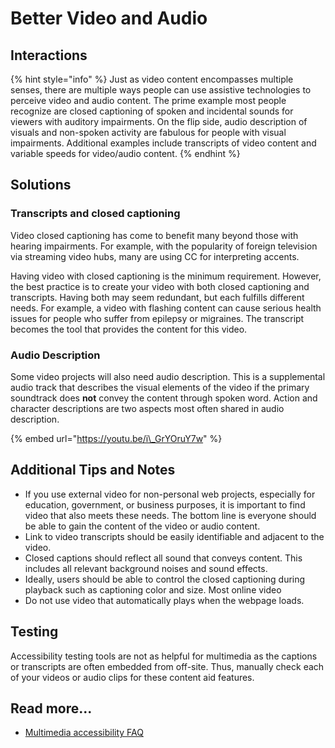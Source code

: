 # Better Video and Audio

## Interactions

{% hint style="info" %}
Just as video content encompasses multiple senses, there are multiple ways people can use assistive technologies to perceive video and audio content. The prime example most people recognize are closed captioning of spoken and incidental sounds for viewers with auditory impairments. On the flip side, audio description of visuals and non-spoken activity are fabulous for people with visual impairments. Additional examples include transcripts of video content and variable speeds for video/audio content.
{% endhint %}

## Solutions

### Transcripts and closed captioning

Video closed captioning has come to benefit many beyond those with hearing impairments. For example, with the popularity of foreign television via streaming video hubs, many are using CC for interpreting accents.

Having video with closed captioning is the minimum requirement. However, the best practice is to create your video with both closed captioning and transcripts. Having both may seem redundant, but each fulfills different needs. For example, a video with flashing content can cause serious health issues for people who suffer from epilepsy or migraines. The transcript becomes the tool that provides the content for this video.

### Audio Description

Some video projects will also need audio description. This is a supplemental audio track that describes the visual elements of the video if the primary soundtrack does **not** convey the content through spoken word. Action and character descriptions are two aspects most often shared in audio description.

{% embed url="https://youtu.be/i\_GrYOruY7w" %}

## Additional Tips and Notes

* If you use external video for non-personal web projects, especially for education, government, or business purposes, it is important to find video that also meets these needs. The bottom line is everyone should be able to gain the content of the video or audio content.
* Link to video transcripts should be easily identifiable and adjacent to the video. 
* Closed captions should reflect all sound that conveys content. This includes all relevant background noises and sound effects.
* Ideally, users should be able to control the closed captioning during playback such as captioning color and size. Most online video 
* Do not use video that automatically plays when the webpage loads.

## Testing

Accessibility testing tools are not as helpful for multimedia as the captions or transcripts are often embedded from off-site. Thus, manually check each of your videos or audio clips for these content aid features.

## Read more...

* [Multimedia accessibility FAQ](https://www.w3.org/2008/06/video-notes)

